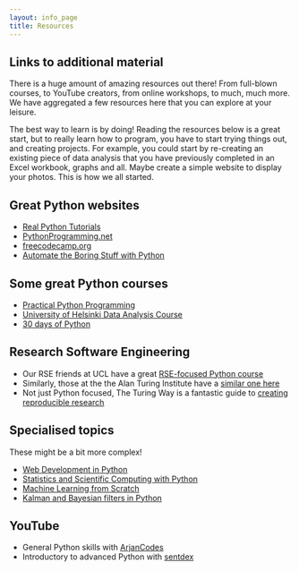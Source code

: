 ```yaml
---
layout: info_page
title: Resources
---
```


## Links to additional material

There is a huge amount of amazing resources out there! From full-blown courses, to YouTube creators, from online workshops, to much, much more. We have aggregated a few resources here that you can explore at your leisure.

The best way to learn is by doing! Reading the resources below is a great start, but to really learn how to program,
you have to start trying things out, and creating projects. For example, you could start by re-creating an existing piece of data analysis that you have previously completed in an Excel workbook, graphs and all. Maybe create a simple website to display your photos. This is how we all started.

## Great Python websites

- [Real Python Tutorials](https://realpython.com/)
- [PythonProgramming.net](https://pythonprogramming.net/)
- [freecodecamp.org](https://www.freecodecamp.org/)
- [Automate the Boring Stuff with Python](https://automatetheboringstuff.com/)

## Some great Python courses

- [Practical Python Programming](https://dabeaz-course.github.io/practical-python/Notes/Contentshtml)
- [University of Helsinki Data Analysis Course](https://dap-21.mooc.fi/)
- [30 days of Python](https://github.com/Asabeneh/30-Days-Of-Python)

## Research Software Engineering

- Our RSE friends at UCL have a great [RSE-focused Python course](http://github-pages.ucl.ac.uk/rsd-engineeringcourse/)
- Similarly, those at the the Alan Turing Institute have a [similar one here](https://alan-turing-institute.github.io/rse-course/html/index.html)
- Not just Python focused, The Turing Way is a fantastic guide to [creating reproducible research](https://the-turing-way.netlify.app/reproducible-research/reproducible-research.html)

## Specialised topics

These might be a bit more complex!

- [Web Development in Python](https://www.fullstackpython.com/web-development.html)
- [Statistics and Scientific Computing with Python](https://scipy-lectures.org/index.html)
- [Machine Learning from Scratch](https://github.com/eriklindernoren/ML-From-Scratch#about)
- [Kalman and Bayesian filters in Python](https://github.com/rlabbe/Kalman-and-Bayesian-Filters-in-Python)

## YouTube

- General Python skills with [ArjanCodes](https://www.youtube.com/c/ArjanCodes)
- Introductory to advanced Python with [sentdex](https://www.youtube.com/c/sentdex/playlists)
